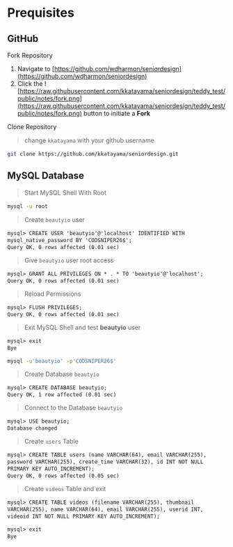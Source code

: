 # Prequisites
## GitHub
Fork Repository
1) Navigate to [https://github.com/wdharmon/seniordesign](https://github.com/wdharmon/seniordesign)
2) Click the ![https://raw.githubusercontent.com/kkatayama/seniordesign/teddy_test/public/notes/fork.png](https://raw.githubusercontent.com/kkatayama/seniordesign/teddy_test/public/notes/fork.png) button to initiate a **Fork**

Clone Repository
> change `kkatayama` with your github username
```bash
git clone https://github.com/kkatayama/seniordesign.git
```

## MySQL Database
> Start MySQL Shell With Root

```bash
mysql -u root
```

> Create `beautyio` user

```mysql
mysql> CREATE USER 'beautyio'@'localhost' IDENTIFIED WITH mysql_native_password BY 'CODSNIPER26$';
Query OK, 0 rows affected (0.01 sec)
```

> Give `beautyio` user root access

```mysql
mysql> GRANT ALL PRIVILEGES ON * . * TO 'beautyio'@'localhost';
Query OK, 0 rows affected (0.01 sec)
```

> Reload Permissions

```mysql
mysql> FLUSH PRIVILEGES;
Query OK, 0 rows affected (0.01 sec)
```

> Exit MySQL Shell and test **beautyio** user

```mysql
mysql> exit
Bye
```
```bash
mysql -u'beautyio' -p'CODSNIPER26$'
```

> Create Database `beautyio`
```mysql
mysql> CREATE DATABASE beautyio;
Query OK, 1 row affected (0.01 sec)
```

> Connect to the Database `beautyio`
```mysql
mysql> USE beautyio;
Database changed
```

> Create `users` Table
```mysql
mysql> CREATE TABLE users (name VARCHAR(64), email VARCHAR(255), password VARCHAR(255), create_time VARCHAR(32), id INT NOT NULL PRIMARY KEY AUTO_INCREMENT);
Query OK, 0 rows affected (0.05 sec)
```

> Create `videos` Table and exit
```mysql
mysql> CREATE TABLE videos (filename VARCHAR(255), thumbnail VARCHAR(255), name VARCHAR(64), email VARCHAR(255), userid INT, videoid INT NOT NULL PRIMARY KEY AUTO_INCREMENT);
```

```mysql
mysql> exit
Bye
```
